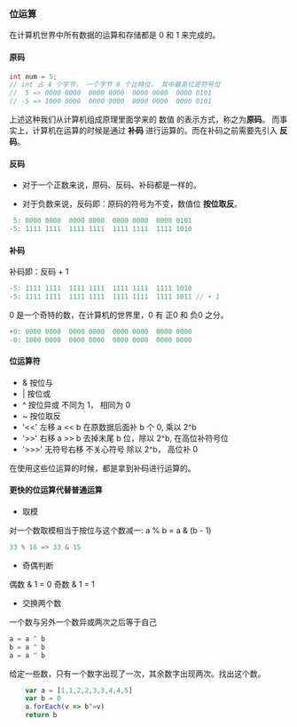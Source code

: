 ### 位运算
在计算机世界中所有数据的运算和存储都是 0 和 1 来完成的。

#### 原码
```java
int num = 5;
// int 占 4 个字节， 一个字节 8 个比特位， 其中最高位是符号位
//  5 => 0000 0000  0000 0000  0000 0000  0000 0101
// -5 => 1000 0000  0000 0000  0000 0000  0000 0101
```

上述这种我们从计算机组成原理里面学来的 数值 的表示方式，称之为**原码**。
而事实上，计算机在运算的时候是通过 **补码** 进行运算的。而在补码之前需要先引入 **反码**。

#### 反码
- 对于一个正数来说，原码、反码、补码都是一样的。

- 对于负数来说，反码即：原码的符号为不变，数值位 **按位取反**。

```java
 5: 0000 0000  0000 0000  0000 0000  0000 0101
-5: 1111 1111  1111 1111  1111 1111  1111 1010
```

#### 补码
补码即：反码 + 1

```java
-5: 1111 1111  1111 1111  1111 1111  1111 1010
-5: 1111 1111  1111 1111  1111 1111  1111 1011 // + 1
```

0 是一个奇特的数，在计算机的世界里，0 有 正0 和 负0 之分。

```java
+0: 0000 0000  0000 0000  0000 0000  0000 0000
-0: 1000 0000  0000 0000  0000 0000  0000 0000
```

#### 位运算符

- &        按位与
- |        按位或
- ^        按位异或  不同为 1， 相同为 0
- ~        按位取反
- '<<'     左移     a << b 在原数据后面补 b 个 0, 乘以 2^b
- '>>'     右移     a >> b 去掉末尾 b 位，除以 2^b, 在高位补符号位
- '>>>'    无符号右移  不关心符号 除以 2^b， 高位补 0


在使用这些位运算的时候，都是拿到补码进行运算的。

#### 更快的位运算代替普通运算

- 取模

对一个数取模相当于按位与这个数减一: 
a % b = a & (b - 1)
```java
33 % 16 => 33 & 15
```

- 奇偶判断

偶数 & 1 = 0
奇数 & 1 = 1

- 交换两个数

一个数与另外一个数异或两次之后等于自己
```javascript
a = a ^ b
b = a ^ b
a = a ^ b
```
给定一些数，只有一个数字出现了一次，其余数字出现两次。找出这个数。

```javascript
    var a = [1,1,2,2,3,3,4,4,5]
    var b = 0
    a.forEach(v => b^=v)
    return b
```
